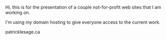 Hi, this is for the presentation of a couple not-for-profit web sites that I am working on.

I'm using my domain hosting to give everyone access to the current work.

patricklesage.ca